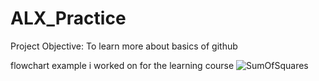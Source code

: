 # ALX_Practice
Project Objective: To learn more about basics of github

flowchart example i worked on for the learning course
![SumOfSquares](https://github.com/owhefave/ALX_Practice/assets/46961767/1f4fec69-1b95-49ae-923c-793121a1fc2e)

